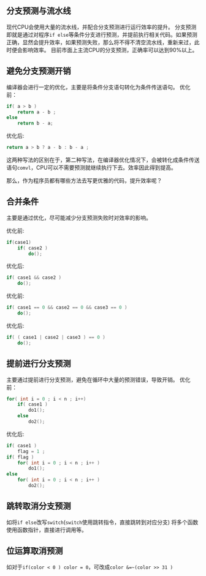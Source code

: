## 分支预测与流水线

现代CPU会使用大量的流水线，并配合分支预测进行运行效率的提升。
分支预测即就是通过对程序`if else`等条件分支进行预测，并提前执行相关代码。如果预测正确，显然会提升效率，如果预测失败，那么将不得不清空流水线，重新来过，此时便会影响效率。
目前市面上主流CPU的分支预测，正确率可以达到90%以上。

## 避免分支预测开销

编译器会进行一定的优化，主要是将条件分支语句转化为条件传送语句。
优化前：

```cpp
if( a > b )
    return a - b ;
else
    return b - a;
```

优化后:

```cpp
return a > b ? a - b : b - a ;
```

这两种写法的区别在于，第二种写法，在编译器优化情况下，会被转化成条件传送语句`comvl`，CPU可以不需要预测就继续执行下去。效率因此得到提高。

那么，作为程序员都有哪些方法去写更优雅的代码，提升效率呢？

## 合并条件

主要是通过优化，尽可能减少分支预测失败时对效率的影响。

优化前:

```cpp
if(case1)
    if( case2 )
        do();
```

优化后:

```cpp
if( case1 && case2 )
    do();
```

优化前:

```cpp
if( case1 == 0 && case2 == 0 && case3 == 0 )
    do();
```

优化后:

```cpp
if( ( case1 | case2 | case3 ) == 0 )
    do();
```

## 提前进行分支预测

主要通过提前进行分支预测，避免在循环中大量的预测错误，导致开销。
优化前：

```cpp
for( int i = 0 ; i < n ; i++)
    if( case1 )
        do1();
    else
        do2();
```

优化后:

```cpp
if( case1 )
    flag = 1 ;
if( flag )
    for( int i = 0 ; i < n ; i++ )
        do1();
else
    for( int i = 0 ; i < n ; i++ )
        do2();
```

## 跳转取消分支预测

如将`if else`改写`switch`(`switch`使用跳转指令，直接跳转到对应分支)
将多个函数使用函数指针，直接进行调用等。

## 位运算取消预测

如对于`if(color < 0 ) color = 0`，可改成`color &=~(color >> 31 )`